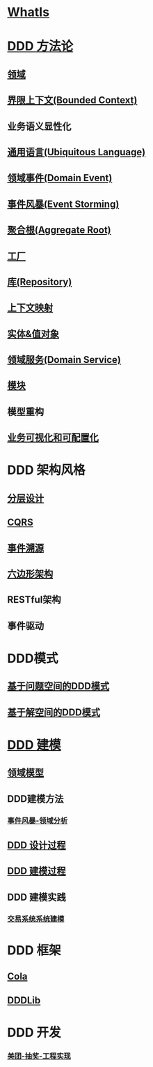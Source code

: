 # [WhatIs](WhatIs.md)

# [DDD 方法论](DDD-Methodology/README.md)
## [领域](DDD-Methodology/Domain.md)
## [界限上下文(Bounded Context)](DDD-Methodology/BoundedContext.md)
## 业务语义显性化
## [通用语言(Ubiquitous Language)](DDD-Methodology/UbiquitousLanguage.md)
## [领域事件(Domain Event)](DDD-Methodology/DomainEvent.md)
## [事件风暴(Event Storming)](DDD-Methodology/EventStorming.md)
## [聚合根(Aggregate Root)](DDD-Methodology/AggregateRoot.md)
## [工厂](DDD-Methodology/Factories.md)
## [库(Repository)](DDD-Methodology/Repository.md)
## [上下文映射](DDD-Methodology/ContextMap.md)
## [实体&值对象](DDD-Methodology/Entity&ValueObject.md)
## [领域服务(Domain Service)](DDD-Methodology/DomainEvent.md)
## [模块](DDD-Methodology/Module.md)
## 模型重构
## [业务可视化和可配置化](BDDD-Methodology/izVisualizationAndConfiguration.md)

# DDD 架构风格
## [分层设计](DDD-ArchStyle/Layered/README.md)
## [CQRS](DDD-ArchStyle/CQRS/README.md)
## [事件溯源](DDD-ArchStyle/EventSourcing/README.md)
## [六边形架构](DDD-ArchStyle/SixAngle/README.md)

## RESTful架构
## 事件驱动

# DDD模式
## [基于问题空间的DDD模式](DDD-Pattern/QuestionBasis.md)
## [基于解空间的DDD模式](DDD-Pattern/AnswerBasis.md)

# [DDD 建模](DDD-Modeling/README.md)
## [领域模型](DDD-Modeling/DomainModel/README.md)
## DDD建模方法
### [事件风暴-领域分析](DDD-Modeling/DomainAnalysis/EventStorming-Analysis.md)

## [DDD 设计过程](DDD-Modeling/Design.md)
## [DDD 建模过程](DDD-Modeling/Modeling.md)
## DDD 建模实践
### [交易系统系统建模](DDD-Modeling/Example/Trade.md)

# DDD 框架
## [Cola](DDD-FW/Cola/README.md)
## [DDDLib](DDD-FW/DDDLib/README.md)

# DDD 开发
### [美团-抽奖-工程实现](DDD-IMP/MT-Project-IMP.md)
